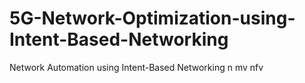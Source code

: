 # 5G-Network-Optimization-using-Intent-Based-Networking
Network Automation using Intent-Based Networking
n mv nfv